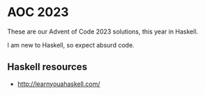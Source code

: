 # AOC 2023
These are our Advent of Code 2023 solutions, this year in Haskell.

I am new to Haskell, so expect absurd code.

## Haskell resources
* http://learnyouahaskell.com/
